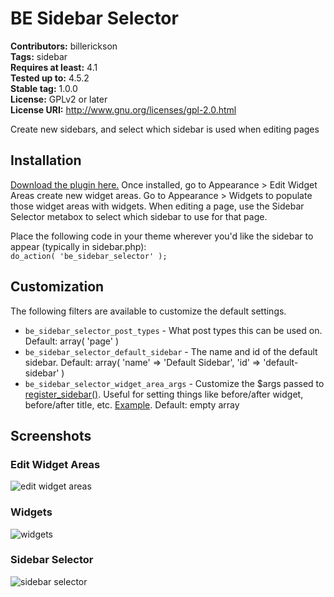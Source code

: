 # BE Sidebar Selector #
**Contributors:** billerickson  
**Tags:** sidebar  
**Requires at least:** 4.1  
**Tested up to:** 4.5.2  
**Stable tag:** 1.0.0  
**License:** GPLv2 or later  
**License URI:** http://www.gnu.org/licenses/gpl-2.0.html

Create new sidebars, and select which sidebar is used when editing pages

## Installation ##

[Download the plugin here.](https://github.com/billerickson/be-sidebar-selector/archive/master.zip) Once installed, go to Appearance > Edit Widget Areas create new widget areas. Go to Appearance > Widgets to populate those widget areas with widgets. When editing a page, use the Sidebar Selector metabox to select which sidebar to use for that page.

Place the following code in your theme wherever you'd like the sidebar to appear (typically in sidebar.php):  
`do_action( 'be_sidebar_selector' );`

## Customization ##

The following filters are available to customize the default settings.

* `be_sidebar_selector_post_types` - What post types this can be used on. Default: array( 'page' )
* `be_sidebar_selector_default_sidebar` - The name and id of the default sidebar. Default: array( 'name' => 'Default Sidebar', 'id' => 'default-sidebar' )
* `be_sidebar_selector_widget_area_args` - Customize the $args passed to [register_sidebar()](https://codex.wordpress.org/Function_Reference/register_sidebar). Useful for setting things like before/after widget, before/after title, etc. [Example](http://www.billerickson.net/code/default-widget-area-arguments/). Default: empty array

## Screenshots ##

### Edit Widget Areas ###
![edit widget areas](https://s3.amazonaws.com/f.cl.ly/items/193b2p0O0w2C3T3U2G0S/Screen%20Shot%202016-06-07%20at%206.51.24%20PM.png?v=565e2328)

### Widgets ###
![widgets](https://s3.amazonaws.com/f.cl.ly/items/1h2N1q1s403p1p024008/Screen%20Shot%202016-06-07%20at%206.52.21%20PM.png?v=150cf283)

### Sidebar Selector ###
![sidebar selector](https://s3.amazonaws.com/f.cl.ly/items/1s3T1j213r1d2T2g1934/Screen%20Shot%202016-06-07%20at%206.53.02%20PM.png?v=43b5e7de)